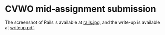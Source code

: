 # CVWO mid-assignment submission

The screenshot of Rails is available at [rails.jpg](./rails.jpg), and the write-up is available at [writeup.pdf](./writeup.pdf).
